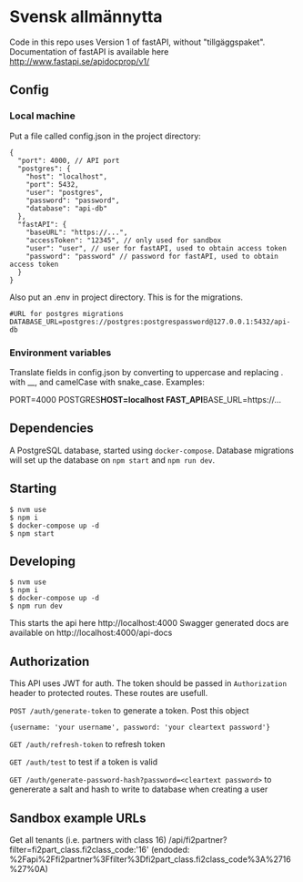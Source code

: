 # Svensk allmännytta

Code in this repo uses Version 1 of fastAPI, without "tillgäggspaket".
Documentation of fastAPI is available here http://www.fastapi.se/apidocprop/v1/

## Config

### Local machine

Put a file called config.json in the project directory:

```
{
  "port": 4000, // API port
  "postgres": {
    "host": "localhost",
    "port": 5432,
    "user": "postgres",
    "password": "password",
    "database": "api-db"
  },
  "fastAPI": {
    "baseURL": "https://...",
    "accessToken": "12345", // only used for sandbox
    "user": "user", // user for fastAPI, used to obtain access token
    "password": "password" // password for fastAPI, used to obtain access token
  }
}
```

Also put an .env in project directory. This is for the migrations.

```
#URL for postgres migrations
DATABASE_URL=postgres://postgres:postgrespassword@127.0.0.1:5432/api-db
```

### Environment variables

Translate fields in config.json by converting to uppercase and replacing . with \_\_, and camelCase with snake_case. Examples:

PORT=4000
POSTGRES**HOST=localhost
FAST_API**BASE_URL=https://...

## Dependencies

A PostgreSQL database, started using `docker-compose`.
Database migrations will set up the database on `npm start` and `npm run dev`.

## Starting

```
$ nvm use
$ npm i
$ docker-compose up -d
$ npm start
```

## Developing

```
$ nvm use
$ npm i
$ docker-compose up -d
$ npm run dev
```

This starts the api here http://localhost:4000
Swagger generated docs are available on http://localhost:4000/api-docs

## Authorization
This API uses JWT for auth. The token should be passed in `Authorization` header to protected routes.
These routes are usefull.

`POST /auth/generate-token` to generate a token. Post this object 
```
{username: 'your username', password: 'your cleartext password'}
```

`GET /auth/refresh-token` to refresh token

`GET /auth/test` to test if a token is valid

`GET /auth/generate-password-hash?password=<cleartext password>` to genererate a salt and hash to write to database when creating a user

## Sandbox example URLs

Get all tenants (i.e. partners with class 16)
/api/fi2partner?filter=fi2part_class.fi2class_code:'16'
(endoded: %2Fapi%2Ffi2partner%3Ffilter%3Dfi2part_class.fi2class_code%3A%2716%27%0A)
